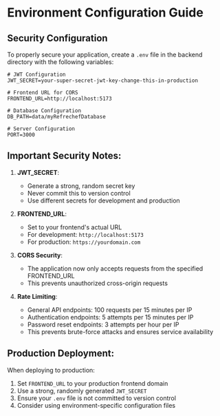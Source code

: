 # Environment Configuration Guide

## Security Configuration

To properly secure your application, create a `.env` file in the backend directory with the following variables:

```env
# JWT Configuration
JWT_SECRET=your-super-secret-jwt-key-change-this-in-production

# Frontend URL for CORS
FRONTEND_URL=http://localhost:5173

# Database Configuration
DB_PATH=data/myRefrechefDatabase

# Server Configuration
PORT=3000
```

## Important Security Notes:

1. **JWT_SECRET**: 
   - Generate a strong, random secret key
   - Never commit this to version control
   - Use different secrets for development and production

2. **FRONTEND_URL**: 
   - Set to your frontend's actual URL
   - For development: `http://localhost:5173`
   - For production: `https://yourdomain.com`

3. **CORS Security**: 
   - The application now only accepts requests from the specified FRONTEND_URL
   - This prevents unauthorized cross-origin requests

4. **Rate Limiting**: 
   - General API endpoints: 100 requests per 15 minutes per IP
   - Authentication endpoints: 5 attempts per 15 minutes per IP
   - Password reset endpoints: 3 attempts per hour per IP
   - This prevents brute-force attacks and ensures service availability

## Production Deployment:

When deploying to production:
1. Set `FRONTEND_URL` to your production frontend domain
2. Use a strong, randomly generated `JWT_SECRET`
3. Ensure your `.env` file is not committed to version control
4. Consider using environment-specific configuration files 